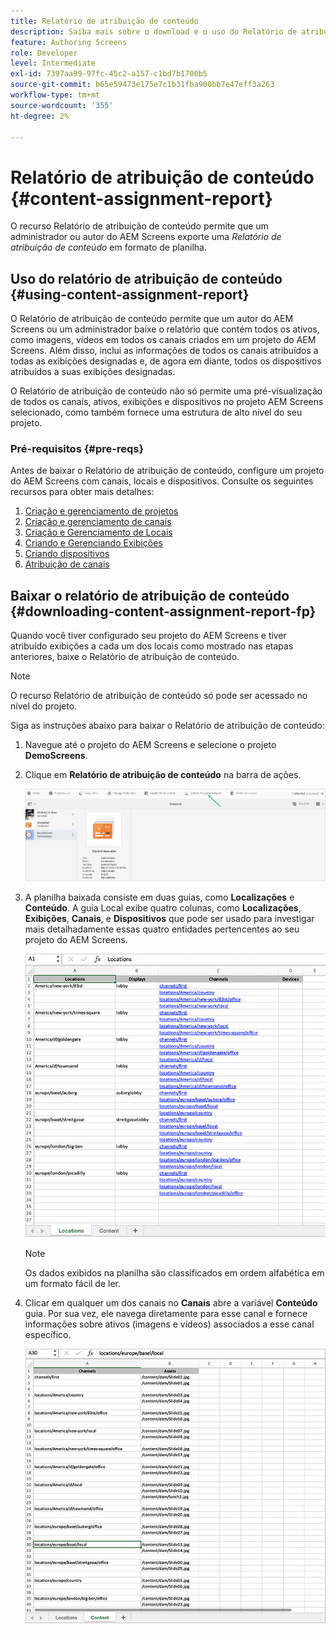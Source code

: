 ```yaml
---
title: Relatório de atribuição de conteúdo
description: Saiba mais sobre o download e o uso do Relatório de atribuição de conteúdo relacionado ao AEM Screens.
feature: Authoring Screens
role: Developer
level: Intermediate
exl-id: 7397aa99-97fc-45c2-a157-c1bd7b1700b5
source-git-commit: b65e59473e175e7c1b31fba900bb7e47eff3a263
workflow-type: tm+mt
source-wordcount: '355'
ht-degree: 2%

---
```


# Relatório de atribuição de conteúdo {#content-assignment-report}

O recurso Relatório de atribuição de conteúdo permite que um administrador ou autor do AEM Screens exporte uma *Relatório de atribuição de conteúdo* em formato de planilha.

## Uso do relatório de atribuição de conteúdo {#using-content-assignment-report}

O Relatório de atribuição de conteúdo permite que um autor do AEM Screens ou um administrador baixe o relatório que contém todos os ativos, como imagens, vídeos em todos os canais criados em um projeto do AEM Screens. Além disso, inclui as informações de todos os canais atribuídos a todas as exibições designadas e, de agora em diante, todos os dispositivos atribuídos a suas exibições designadas.

O Relatório de atribuição de conteúdo não só permite uma pré-visualização de todos os canais, ativos, exibições e dispositivos no projeto AEM Screens selecionado, como também fornece uma estrutura de alto nível do seu projeto.


### Pré-requisitos {#pre-reqs}

Antes de baixar o Relatório de atribuição de conteúdo, configure um projeto do AEM Screens com canais, locais e dispositivos.
Consulte os seguintes recursos para obter mais detalhes:

1. [Criação e gerenciamento de projetos](/help/user-guide/creating-a-screens-project.md)
1. [Criação e gerenciamento de canais](/help/user-guide/managing-channels.md)
1. [Criação e Gerenciamento de Locais](/help/user-guide/managing-locations.md)
1. [Criando e Gerenciando Exibições](/help/user-guide/managing-displays.md)
1. [Criando dispositivos](/help/user-guide/managing-devices.md)
1. [Atribuição de canais](/help/user-guide/channel-assignment-latest-fp.md)


## Baixar o relatório de atribuição de conteúdo {#downloading-content-assignment-report-fp}

Quando você tiver configurado seu projeto do AEM Screens e tiver atribuído exibições a cada um dos locais como mostrado nas etapas anteriores, baixe o Relatório de atribuição de conteúdo.

>[!NOTE]
>O recurso Relatório de atribuição de conteúdo só pode ser acessado no nível do projeto.

Siga as instruções abaixo para baixar o Relatório de atribuição de conteúdo:

1. Navegue até o projeto do AEM Screens e selecione o projeto **DemoScreens**.

1. Clique em **Relatório de atribuição de conteúdo** na barra de ações.

   ![imagem](/help/user-guide/assets/content-assignment-report/can-download.png)

1. A planilha baixada consiste em duas guias, como **Localizações** e **Conteúdo**. A guia Local exibe quatro colunas, como **Localizações**, **Exibições**, **Canais**, e **Dispositivos** que pode ser usado para investigar mais detalhadamente essas quatro entidades pertencentes ao seu projeto do AEM Screens.

   ![imagem](/help/user-guide/assets/content-assignment-report/report-sheet1.png)

   >[!NOTE]
   >Os dados exibidos na planilha são classificados em ordem alfabética em um formato fácil de ler.

1. Clicar em qualquer um dos canais no **Canais** abre a variável **Conteúdo** guia. Por sua vez, ele navega diretamente para esse canal e fornece informações sobre ativos (imagens e vídeos) associados a esse canal específico.

   ![imagem](/help/user-guide/assets/content-assignment-report/report-sheet2.png)
